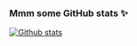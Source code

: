 ### Mmm some GitHub stats ✨
[![Github stats](https://github-readme-stats.vercel.app/api?username=geekan2&count_private=true&show_icons=true&theme=react&hide_title=true)](https://github.com/anuraghazra/github-readme-stats)
